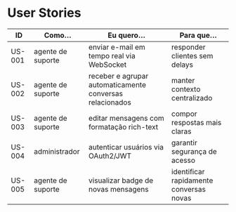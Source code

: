 # User Stories

| ID     | Como…                                      | Eu quero…                                                         | Para que…                                |
|--------|---------------------------------------------|--------------------------------------------------------------------|------------------------------------------|
| US-001 | agente de suporte                           | enviar e-mail em tempo real via WebSocket                          | responder clientes sem delays            |
| US-002 | agente de suporte                           | receber e agrupar automaticamente conversas relacionados          | manter contexto centralizado             |
| US-003 | agente de suporte                           | editar mensagens com formatação rich-text                          | compor respostas mais claras             |
| US-004 | administrador                               | autenticar usuários via OAuth2/JWT                                 | garantir segurança de acesso             |
| US-005 | agente de suporte                           | visualizar badge de novas mensagens                                | identificar rapidamente conversas novas  |

